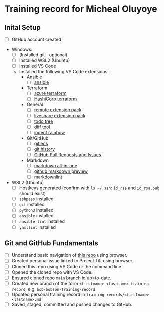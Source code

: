# Training record for Micheal Oluyoye

## Inital Setup

- [ ] GitHub account created
- Windows:
  - [ ] (Installed git - optional)
  - [ ] Installed WSL2 (Ubuntu)
  - [ ] Installed VS Code
  - Installed the following VS Code extensions:
    - Ansible
      - [ ] [ansible](https://marketplace.visualstudio.com/items?itemName=tomaciazek.ansible)
    - Terraform
      - [ ] [azure terraform](https://marketplace.visualstudio.com/items?itemName=ms-azuretools.vscode-azureterraform)
      - [ ] [HashiCorp terraform](https://marketplace.visualstudio.com/items?itemName=HashiCorp.terraform)
    - General
      - [ ] [remote extension pack](https://marketplace.visualstudio.com/items?itemName=ms-vscode-remote.vscode-remote-extensionpack)
      - [ ] [liveshare extension pack](https://marketplace.visualstudio.com/items?itemName=MS-vsliveshare.vsliveshare-pack)
      - [ ] [todo tree](https://marketplace.visualstudio.com/items?itemName=Gruntfuggly.todo-tree)
      - [ ] [diff tool](https://marketplace.visualstudio.com/items?itemName=jinsihou.diff-tool)
      - [ ] [indent rainbow](https://marketplace.visualstudio.com/items?itemName=oderwat.indent-rainbow)
    - Git/GitHub
      - [ ] [gitlens](https://marketplace.visualstudio.com/items?itemName=eamodio.gitlens)
      - [ ] [git history](https://marketplace.visualstudio.com/items?itemName=donjayamanne.githistory)
      - [ ] [GitHub Pull Requests and Issues](https://marketplace.visualstudio.com/items?itemName=GitHub.vscode-pull-request-github)
    - Markdown
      - [ ] [markdown all-in-one](https://marketplace.visualstudio.com/items?itemName=yzhang.markdown-all-in-one)
      - [ ] [github markdown preview](https://marketplace.visualstudio.com/items?itemName=bierner.github-markdown-preview)
      - [ ] [markdownlint](https://marketplace.visualstudio.com/items?itemName=DavidAnson.vscode-markdownlint)
- WSL2 (Ubuntu)
  - [ ] Hostkeys generated (confirm with `ls ~/.ssh`: `id_rsa` and `id_rsa.pub` should exist)
  - [ ] `sshpass` installed
  - [ ] `git` installed
  - [ ] `python3` installed
  - [ ] `ansible` installed
  - [ ] `ansible-lint` installed
  - [ ] `yamllint` installed

## Git and GitHub Fundamentals

- [ ] Understand basic navigation of [this repo](https://github.com/Centiq/project-tilt-training) using browser.
- [ ] Created personal issue linked to Project Tilt using browser.
- [ ] Cloned this repo using VS Code or the command line.
- [ ] Opened the cloned repo with VS Code.
- [ ] Ensured cloned repo `main` branch id up=to-date.
- [ ] Created new branch of the form `<firstname>-<lastname>-training-record`, e.g. `bob-bobson-training-record`
- [ ] Updated personal training record in `training-records/<firstname>-<lastname>.md`
- [ ] Saved, staged, committed and pushed changes to GitHub.
